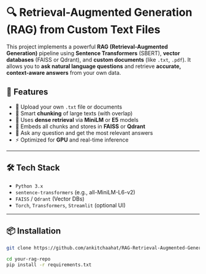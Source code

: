 # 🔍 Retrieval-Augmented Generation (RAG) from Custom Text Files

This project implements a powerful **RAG (Retrieval-Augmented Generation)** pipeline using **Sentence Transformers** (SBERT), **vector databases** (FAISS or Qdrant), and **custom documents** (like `.txt`, `.pdf`). It allows you to **ask natural language questions** and retrieve **accurate, context-aware answers** from your own data.

## 🚀 Features

- 📄 Upload your own `.txt` file or documents
- 🧠 Smart **chunking** of large texts (with overlap)
- 🔎 Uses **dense retrieval** via **MiniLM** or **E5** models
- 🧬 Embeds all chunks and stores in **FAISS** or **Qdrant**
- 🤖 Ask any question and get the most relevant answers
- ⚡ Optimized for **GPU** and real-time inference

---

## 🛠️ Tech Stack

- `Python 3.x`
- `sentence-transformers` (e.g., all-MiniLM-L6-v2)
- `FAISS` / `Qdrant` (Vector DBs)
- `Torch`, `Transformers`, `Streamlit` (optional UI)

---

## 📦 Installation

```bash
git clone https://github.com/ankitchaahat/RAG-Retrieval-Augmented-Generation-.git

cd your-rag-repo
pip install -r requirements.txt

